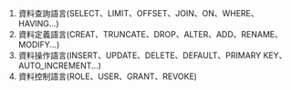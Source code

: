 1. 資料查詢語言(SELECT、LIMIT、OFFSET、JOIN、ON、WHERE、HAVING...)
2. 資料定義語言(CREAT、TRUNCATE、DROP、ALTER、ADD、RENAME、MODIFY...)
3. 資料操作語言(INSERT、UPDATE、DELETE、DEFAULT、PRIMARY KEY、AUTO_INCREMENT...)
4. 資料控制語言(ROLE、USER、GRANT、REVOKE)

